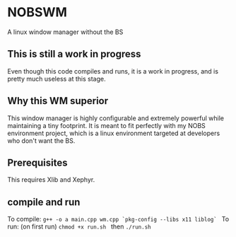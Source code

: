 # NOBSWM
A linux window manager without the BS
## This is still a work in progress
Even though this code compiles and runs, it is a work in progress, and is pretty much useless at this stage.
## Why this WM superior
This window manager is highly configurable and extremely powerful while maintaining a tiny footprint. It is meant to fit perfectly with my NOBS environment project, which is a linux environment targeted at developers who don't want the BS.
## Prerequisites
This requires Xlib and Xephyr.
## compile and run
To compile:
```g++ -o a main.cpp wm.cpp `pkg-config --libs x11 liblog` ```
To run:
(on first run)
```chmod +x run.sh ```
then
```./run.sh ```

